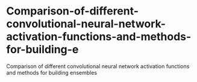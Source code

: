 # Comparison-of-different-convolutional-neural-network-activation-functions-and-methods-for-building-e
Comparison of different convolutional neural network activation functions and methods for building ensembles 
